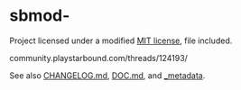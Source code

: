 # sbmod-

Project licensed under a modified [MIT license], file included.

community.playstarbound.com/threads/124193/

See also [CHANGELOG.md], [DOC.md], and [_metadata].

[MIT license]: ../LICENSE
[CHANGELOG.md]: ../CHANGELOG.md
[DOC.md]: ../DOC.md
[_metadata]: ../_metadata
